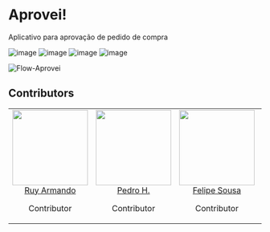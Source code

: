 # Aprovei!
Aplicativo para aprovação de pedido de compra

![image](https://img.shields.io/badge/android->=5.0%20(Lollipop)-blue)
![image](https://img.shields.io/badge/Xamarin%20Forms-v4.8-green)
![image](https://img.shields.io/badge/Xamarin%20Essentials-v1.6.1-green)
![image](https://img.shields.io/badge/Pacote-br.com.hunes.aprovei-blueviolet)

![Flow-Aprovei](https://user-images.githubusercontent.com/43295412/110700362-a071f100-81ce-11eb-8d70-2cf158d0b697.jpg)

## Contributors

<table>
  <tbody>
    <tr>
      <td align="center" valign="top">
        <img width="150" height="150" src="https://github.com/RuyArmando.png?s=150">
        <br>
        <a href="https://github.com/RuyArmando">Ruy Armando</a>
        <p>Contributor</p>
      </td>
      <td align="center" valign="top">
        <img width="150" height="150" src="https://github.com/peedroca.png?s=150">
        <br>
        <a href="https://github.com/peedroca">Pedro H.</a>
        <p>Contributor</p>
      </td>
      <td align="center" valign="top">
        <img width="150" height="150" src="https://github.com/sousafeliped.png?s=150">
        <br>
        <a href="https://github.com/sousafeliped">Felipe Sousa</a>
        <p>Contributor</p>
      </td>
      <td align="center" valign="top">
        <img width="150" height="150" src="https://github.com/luucasaugusto.png?s=150">
        <br>
        <a href="https://github.com/luucasaugusto">Lucas Augusto</a>
        <p>Contributor</p>
      </td>
     </tr>
  </tbody>
</table>
